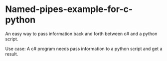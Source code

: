 # Named-pipes-example-for-c-python
An easy way to pass information back and forth between c# and a python script. 

Use case: A c# program needs pass information to a python script and get a result. 
